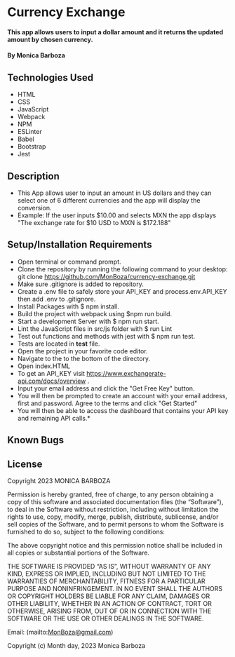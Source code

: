 # Currency Exchange

#### This app allows users to input a dollar amount and it returns the updated amount by chosen currency.

#### By Monica Barboza

## Technologies Used

* HTML
* CSS
* JavaScript
* Webpack
* NPM
* ESLinter
* Babel
* Bootstrap
* Jest

## Description
* This App allows user to input an amount in US dollars and they can select one of 6 different currencies and the app will display the conversion.
* Example: If the user inputs $10.00 and selects MXN the app displays "The exchange rate for $10 USD to MXN is $172.188" 
## Setup/Installation Requirements

* Open terminal or command prompt.
* Clone the repository by running the following command to your desktop: git clone https://github.com/MonBoza/currency-exchange.git
* Make sure .gitignore is added to repository.
* Create a .env file to  safely store your API_KEY and process.env.API_KEY then add .env to .gitignore.
* Install Packages with $ npm install.
* Build the project with webpack using $npm run build.
* Start a development Server with $ npm run start.
* Lint the JavaScript files in src/js folder  with $ run Lint
* Test out functions and methods with jest with $ npm run test.
* Tests are located in __test__ file.
* Open the project in your favorite code editor.
* Navigate to the to the bottom of the directory.
* Open index.HTML
* To get an API_KEY visit https://www.exchangerate-api.com/docs/overview .
* Input your email address and click the "Get Free Key" button.
* You will then be prompted to create an account with your email address, first and password. Agree to the terms and click "Get Started" 
* You will then be able to access the dashboard that contains your API key and remaining API calls.*


## Known Bugs

## License
Copyright 2023 MONICA BARBOZA

Permission is hereby granted, free of charge, to any person obtaining a copy of this software and associated documentation files (the “Software”), to deal in the Software without restriction, including without limitation the rights to use, copy, modify, merge, publish, distribute, sublicense, and/or sell copies of the Software, and to permit persons to whom the Software is furnished to do so, subject to the following conditions:

The above copyright notice and this permission notice shall be included in all copies or substantial portions of the Software.

THE SOFTWARE IS PROVIDED “AS IS”, WITHOUT WARRANTY OF ANY KIND, EXPRESS OR IMPLIED, INCLUDING BUT NOT LIMITED TO THE WARRANTIES OF MERCHANTABILITY, FITNESS FOR A PARTICULAR PURPOSE AND NONINFRINGEMENT. IN NO EVENT SHALL THE AUTHORS OR COPYRIGHT HOLDERS BE LIABLE FOR ANY CLAIM, DAMAGES OR OTHER LIABILITY, WHETHER IN AN ACTION OF CONTRACT, TORT OR OTHERWISE, ARISING FROM, OUT OF OR IN CONNECTION WITH THE SOFTWARE OR THE USE OR OTHER DEALINGS IN THE SOFTWARE.

Email: (mailto:MonBoza@gmail.com) 

Copyright (c) Month day, 2023 Monica Barboza